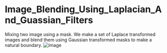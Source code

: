 # Image_Blending_Using_Laplacian_And_Guassian_Filters
Mixing two image using a mask. We make a set of Laplace transformed images and blend them using Gaussian transformed masks to make a natural boundary.
![image](https://github.com/KKMOfficial/Image_Blending_Using_Laplacian_And_Guassian_Filters/assets/89024919/46d8ec17-3ccc-42d0-855f-dedc53fa0fb4)
